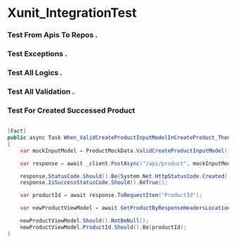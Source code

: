 # Xunit_IntegrationTest

### Test From Apis To Repos .
### Test Exceptions .
### Test All Logics .
### Test All Validation .

### Test For Created Successed Product
```csharp

[Fact]
public async Task When_ValidCreateProductInputModelInCreateProduct_Then_CreatedProductInDataBase()
{
    var mockInputModel = ProductMockData.ValidCreateProductInputModel().ToRequestModel();

    var response = await _client.PostAsync("/api/product", mockInputModel).ConfigureAwait(false);

    response.StatusCode.Should().Be(System.Net.HttpStatusCode.Created);
    response.IsSuccessStatusCode.Should().BeTrue();

    var productId = await response.ToRequestItem("ProductId");

    var newProductViewModel = await GetProductByResponseHeadersLocation(response.Headers.Location.AbsoluteUri).ConfigureAwait(false);

    newProductViewModel.Should().NotBeNull();
    newProductViewModel.ProductId.Should().Be(productId);
}

```



